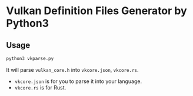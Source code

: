 # Vulkan Definition Files Generator by Python3

## Usage
```bash
python3 vkparse.py
```

It will parse `vulkan_core.h` into `vkcore.json`, `vkcore.rs`.
- `vkcore.json` is for you to parse it into your language.
- `vkcore.rs` is for Rust.
